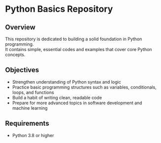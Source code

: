 # Python Basics Repository

## Overview
This repository is dedicated to building a solid foundation in Python programming.  
It contains simple, essential codes and examples that cover core Python concepts.

## Objectives
- Strengthen understanding of Python syntax and logic
- Practice basic programming structures such as variables, conditionals, loops, and functions
- Build a habit of writing clean, readable code
- Prepare for more advanced topics in software development and machine learning

## Requirements
- Python 3.8 or higher
